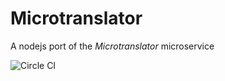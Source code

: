 # Microtranslator

A nodejs port of the *Microtranslator* microservice

![Circle CI](https://circleci.com/gh/:owner/:repo.png?circle-token=:circle-token)